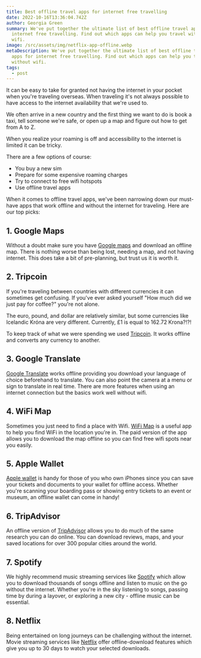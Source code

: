 ```yaml
---
title: Best offline travel apps for internet free travelling
date: 2022-10-16T13:36:04.742Z
author: Georgia Green
summary: We've put together the ultimate list of best offline travel apps for
  internet free travelling. Find out which apps can help you travel without
  wifi.
image: /src/assets/img/netflix-app-offline.webp
metaDescription: We've put together the ultimate list of best offline travel
  apps for internet free travelling. Find out which apps can help you travel
  without wifi.
tags:
  - post
---
```

It can be easy to take for granted not having the internet in your pocket when you're traveling overseas. When traveling it's not always possible to have access to the internet availability that we're used to.

We often arrive in a new country and the first thing we want to do is book a taxi, tell someone we're safe, or open up a map and figure out how to get from A to Z.

When you realize your roaming is off and accessibility to the internet is limited it can be tricky.

There are a few options of course:

* You buy a new sim
* Prepare for some expensive roaming charges
* Try to connect to free wifi hotspots
* Use offline travel apps

When it comes to offline travel apps, we've been narrowing down our must-have apps that work offline and without the internet for traveling. Here are our top picks:

## 1. Google Maps

Without a doubt make sure you have [Google maps](https://apps.apple.com/us/app/google-maps/id585027354) and download an offline map. There is nothing worse than being lost, needing a map, and not having internet. This does take a bit of pre-planning, but trust us it is worth it.

## 2. Tripcoin

If you're traveling between countries with different currencies it can sometimes get confusing. If you've ever asked yourself "How much did we just pay for coffee?" you're not alone.

The euro, pound, and dollar are relatively similar, but some currencies like Icelandic Króna are very different. Currently, £1 is equal to 162.72 Krona?!?!

To keep track of what we were spending we used [Tripcoin](https://apps.apple.com/us/app/tripcoin-travel-budget/id896518806). It works offline and converts any currency to another.

## 3. Google Translate

[Google Translate](https://apps.apple.com/gb/app/google-translate/id414706506) works offline providing you download your language of choice beforehand to translate. You can also point the camera at a menu or sign to translate in real time. There are more features when using an internet connection but the basics work well without wifi.

## 4. WiFi Map

Sometimes you just need to find a place with Wifi. [WiFi Map](https://www.wifimap.io/) is a useful app to help you find WiFi in the location you're in. The paid version of the app allows you to download the map offline so you can find free wifi spots near you easily.

## 5. Apple Wallet

[Apple wallet](https://support.apple.com/en-gb/HT204003) is handy for those of you who own iPhones since you can save your tickets and documents to your wallet for offline access. Whether you're scanning your boarding pass or showing entry tickets to an event or museum, an offline wallet can come in handy!

## 6. TripAdvisor

An offline version of [TripAdvisor](https://apps.apple.com/gb/app/tripadvisor-plan-book-trips/id284876795) allows you to do much of the same research you can do online. You can download reviews, maps, and your saved locations for over 300 popular cities around the world.

## 7. Spotify

We highly recommend music streaming services like [Spotify](https://www.spotify.com/us/download/other/) which allow you to download thousands of songs offline and listen to music on the go without the internet. Whether you're in the sky listening to songs, passing time by during a layover, or exploring a new city - offline music can be essential.

## 8. Netflix

Being entertained on long journeys can be challenging without the internet. Movie streaming services like [Netflix](https://www.netflix.com/app) offer offline-download features which give you up to 30 days to watch your selected downloads.